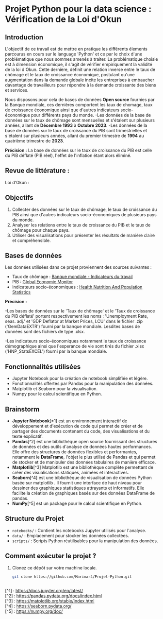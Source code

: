 # Projet Python pour la data science : Vérification de la Loi d'Okun 
 

## Introduction

L'objectif de ce travail est de mettre en pratique les différents élements parcourus en cours sur le language 'Python' et ce par le choix d'une problématique que nous sommes amenés à traiter. La problématique choisie est à dimension économique, il s'agit de vérifier empiriquement la validité de la loi d'Okun. Cette dernière, définit une relation inverse entre le taux de chômage et le taux de croissance économique, postulant qu'une augmentation dans la demande globale incite les entreprises à embaucher davantage de travailleurs pour répondre à la demande croissante des biens et services.

Nous disposons pour cela de bases de données **Open source** fournies par la Banque mondiale, ces dernières comportent les taux de chomage, taux de croissance économique ainsi que d'autres indicateurs socio-économique pour différents pays du monde.
   -Les données de la base de données sur le taux de chômage sont mensuelles et s'étalent sur plusieurs années, allant de **Décembre 1993** à **Octobre 2023**.
   -Les données de la base de données sur le taux de croissance du PIB sont trimestrielles et s'étalent sur plusieurs années, allant du premier trimestre de **1994** au quatrième trimestre de **2023**.

**Précision :** La base de données sur le taux de croissance du PIB est celle du PIB déflaté (PIB réel), l'effet de l'inflation étant alors éliminé.



## Revue de littérature : 

Loi d'Okun :

## Objectifs

1. Collecter des données sur le taux de chômage, le taux de croissance du PIB ainsi que d'autres indicateurs socio-économiques de plusieurs pays du monde.
2. Analyser les relations entre le taux de croissance du PIB et le taux de chômage pour chaque pays.
3. Utiliser des visualisations pour présenter les résultats de manière claire et compréhensible.

## Bases de données

Les données utilisées dans ce projet proviennent des sources suivantes :
- Taux de chômage : [Banque mondiale - Indicateurs du travail](https://datacatalog.worldbank.org/search/dataset/0037798/Global-Economic-Monitor)
- PIB : [Global Economic Monitor](https://datacatalog.worldbank.org/search/dataset/0037798/Global-Economic-Monitor)
- Indicateurs socio-économiques : [Health Nutrition And Population Statistics](https://datacatalog.worldbank.org/search/dataset/0037652/Health-Nutrition-and-Population-Statistics)

**Précision :** 

   -Les bases de données sur le 'Taux de chômage' et le 'Taux de croissance du PIB déflaté' portent respectivement les noms : 'Unemployment Rate, seas. adj.' et 'GDP Deflator at Market Prices, LCU' dans le fichier .zip ('GemDataEXTR') fourni par la banque mondiale. Lesdites bases de données sont des fichiers de type .xlsx.

   -Les indicateurs socio-économiques notamment le taux de croissance démographique ainsi que l'esperance de vie sont tirés du fichier .xlsx ('HNP_StatsEXCEL') fourni par la banque mondiale.

## Fonctionnalités utilisées

- Jupyter Notebook pour la création de notebook simplifiée et légère.
- Fonctionnalités offertes par Pandas pour la manipulation des données.
- Matplotlib et Seaborn pour la visualisation.
- Numpy pour le calcul scientifique en Python. 

## Brainstorm

- **Jupyter Notebook**[*1] est un environnement interactif de développement et d'exécution de code qui permet de créer et de partager des documents contenant du code, des visualisations et du texte explicatif.
- **Pandas**[^2] est une bibliothèque open source fournissant des structures de données et des outils d'analyse de données hautes performances. Elle offre des structures de données flexibles et performantes, notamment le **DataFrame**, l'objet le plus utilisé de Pandas et qui permet de stocker et de manipuler des données tabulaires de manière efficace. 
- **Matplotlib**[^3] Matplotlib est une bibliothèque complète permettant de créer des visualisations statiques, animées et interactives.
- **Seaborn**[^4] est une bibliothèque de visualisation de données Python basée sur matplotlib . Il fournit une interface de haut niveau pour dessiner des graphiques statistiques attrayants et informatifs. Elle facilite la création de graphiques basés sur des données DataFrame de pandas.
- **NumPy**[^5] est un package pour le calcul scientifique en Python. 


## Structure du Projet

- `notebooks/` : Contient les notebooks Jupyter utilisés pour l'analyse.
- `data/` : Emplacement pour stocker les données collectées.
- `scripts/` : Scripts Python réutilisables pour la manipulation des données.

## Comment exécuter le projet ?

1. Clonez ce dépôt sur votre machine locale.

   ```bash
   git clone https://github.com/Marimar4/Projet-Python.git


##

[^1] : https://docs.jupyter.org/en/latest/ <br>
[^2] : https://pandas.pydata.org/docs/index.html <br>
[^3] : https://matplotlib.org/stable/index.html <br>
[^4] : https://seaborn.pydata.org/ <br>
[^5] : https://numpy.org/doc/
